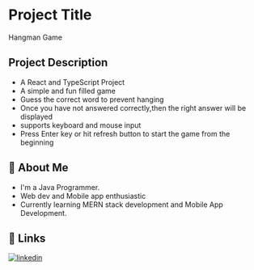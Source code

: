 
# Project Title
Hangman Game



## Project Description
* A React and TypeScript Project
* A simple and fun filled game
* Guess the correct word to prevent hanging
* Once you have not answered correctly,then the right answer will be displayed
* supports keyboard and mouse input
* Press Enter key or hit refresh button to start the game from the beginning


## 🚀 About Me
* I'm a Java Programmer.
* Web dev and Mobile app enthusiastic 
* Currently learning MERN stack development and Mobile App Development.
## 🔗 Links
[![linkedin](https://img.shields.io/badge/linkedin-0A66C2?style=for-the-badge&logo=linkedin&logoColor=white)](https://www.linkedin.com/in/karthick-kumar-sm)
